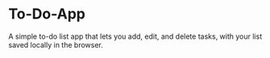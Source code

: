 # To-Do-App
A simple to-do list app that lets you add, edit, and delete tasks, with your list saved locally in the browser.
